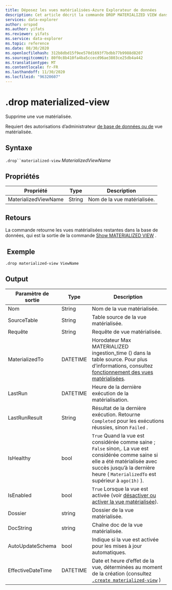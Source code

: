 ```yaml
---
title: Déposez les vues matérialisées-Azure Explorateur de données
description: Cet article décrit la commande DROP MATERIALIZED VIEW dans Azure Explorateur de données.
services: data-explorer
author: orspod
ms.author: yifats
ms.reviewer: yifats
ms.service: data-explorer
ms.topic: reference
ms.date: 08/30/2020
ms.openlocfilehash: 312b8dbd15f9ee570d1693f7bdbb77b9988d8207
ms.sourcegitcommit: 80f0c8b410fa4ba5ccecd96ae3803ce25db4a442
ms.translationtype: MT
ms.contentlocale: fr-FR
ms.lasthandoff: 11/30/2020
ms.locfileid: "96320607"
---
```

# <a name="drop-materialized-view"></a>.drop materialized-view 

Supprime une vue matérialisée.

Requiert des autorisations d’administrateur [de base de données ou de](../access-control/role-based-authorization.md) vue matérialisée.

## <a name="syntax"></a>Syntaxe

`.drop``materialized-view` *MaterializedViewName*

## <a name="properties"></a>Propriétés

| Propriété | Type| Description |
|----------------|-------|-----|
| MaterializedViewName| String| Nom de la vue matérialisée.|

## <a name="returns"></a>Retours

La commande retourne les vues matérialisées restantes dans la base de données, qui est la sortie de la commande [Show MATERIALIZED VIEW](materialized-view-show-commands.md#show-materialized-view) .

## <a name="example"></a> Exemple

```kusto
.drop materialized-view ViewName
```

## <a name="output"></a>Output

|Paramètre de sortie |Type |Description
|---|---|---|
|Nom  |String |Nom de la vue matérialisée.
|SourceTable|String|Table source de la vue matérialisée.
|Requête|String|Requête de vue matérialisée.
|MaterializedTo|DATETIME|Horodateur Max MATERIALIZED ingestion_time () dans la table source. Pour plus d’informations, consultez [fonctionnement des vues matérialisées](materialized-view-overview.md#how-materialized-views-work).
|LastRun|DATETIME |Heure de la dernière exécution de la matérialisation.
|LastRunResult|String|Résultat de la dernière exécution. Retourne `Completed` pour les exécutions réussies, sinon `Failed` .
|IsHealthy|bool|`True` Quand la vue est considérée comme saine ; `False` sinon,. La vue est considérée comme saine si elle a été matérialisée avec succès jusqu’à la dernière heure ( `MaterializedTo` est supérieur à `ago(1h)` ).
|IsEnabled|bool|`True` Lorsque la vue est activée (voir [désactiver ou activer la vue matérialisée](materialized-view-enable-disable.md)).
|Dossier|string|Dossier de la vue matérialisée.
|DocString|string|Chaîne doc de la vue matérialisée.
|AutoUpdateSchema|bool|Indique si la vue est activée pour les mises à jour automatiques.
|EffectiveDateTime|DATETIME|Date et heure d’effet de la vue, déterminées au moment de la création (consultez [`.create materialized-view`](materialized-view-create.md#create-materialized-view) )
